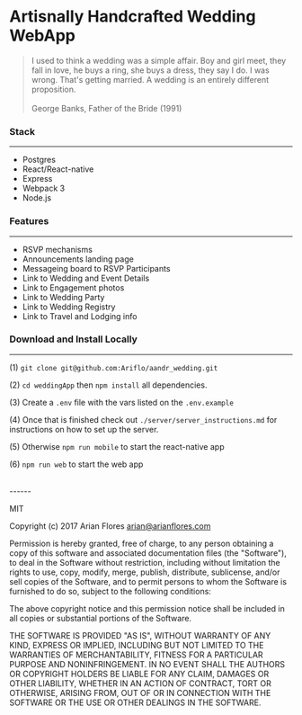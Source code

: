 # Artisnally Handcrafted Wedding  WebApp
>I used to think a wedding was a simple affair. Boy and girl meet, they fall in love, he buys a ring, she buys a dress, they say I do. I was wrong. That's getting married. A wedding is an entirely different proposition. <br> <br>
>George Banks, Father of the Bride (1991)		

### Stack
---
* Postgres
* React/React-native
* Express
* Webpack 3
* Node.js

### Features
---
* RSVP mechanisms
* Announcements landing page
* Messageing board to RSVP Participants
* Link to Wedding and Event Details
* Link to Engagement photos
* Link to Wedding Party
* Link to Wedding Registry
* Link to Travel and Lodging info

### Download and Install Locally
---
(1) `git clone git@github.com:Ariflo/aandr_wedding.git`

(2) `cd weddingApp` then `npm install` all dependencies. 

(3) Create a `.env` file with the vars listed on the `.env.example` 

(4) Once that is finished check out `./server/server_instructions.md` for instructions on how to set up the server.

(5) Otherwise `npm run mobile` to start the react-native app 

(6) `npm run web` to start the web app


<br>
------

MIT

Copyright (c) 2017 Arian Flores <arian@arianflores.com>

Permission is hereby granted, free of charge, to any person obtaining a copy
of this software and associated documentation files (the "Software"), to deal
in the Software without restriction, including without limitation the rights
to use, copy, modify, merge, publish, distribute, sublicense, and/or sell
copies of the Software, and to permit persons to whom the Software is
furnished to do so, subject to the following conditions:

The above copyright notice and this permission notice shall be included in all
copies or substantial portions of the Software.

THE SOFTWARE IS PROVIDED "AS IS", WITHOUT WARRANTY OF ANY KIND, EXPRESS OR
IMPLIED, INCLUDING BUT NOT LIMITED TO THE WARRANTIES OF MERCHANTABILITY,
FITNESS FOR A PARTICULAR PURPOSE AND NONINFRINGEMENT. IN NO EVENT SHALL THE
AUTHORS OR COPYRIGHT HOLDERS BE LIABLE FOR ANY CLAIM, DAMAGES OR OTHER
LIABILITY, WHETHER IN AN ACTION OF CONTRACT, TORT OR OTHERWISE, ARISING FROM,
OUT OF OR IN CONNECTION WITH THE SOFTWARE OR THE USE OR OTHER DEALINGS IN THE
SOFTWARE.
